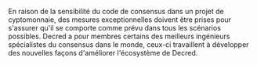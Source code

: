 En raison de la sensibilité du code de consensus dans un projet de cyptomonnaie, des mesures exceptionnelles doivent être prises pour s'assurer qu'il se comporte comme prévu dans tous les scénarios possibles.  Decred a pour membres certains des meilleurs ingénieurs spécialistes du consensus dans le monde, ceux-ci travaillent à développer des nouvelles façons d'améliorer l'écosystème de Decred.

